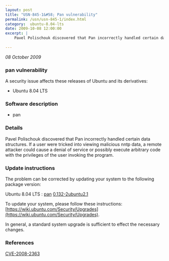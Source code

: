 ```yaml
---
layout: post
title: "USN-845-1&#58; Pan vulnerability"
permalink: /usn/usn-845-1/index.html
category:  ubuntu-8.04-lts
date: 2009-10-08 12:00:00
excerpt: |
    Pavel Polischouk discovered that Pan incorrectly handled certain data structures. If a user were tricked into viewing malicious nntp data, a remote attacker could cause a denial of service or possibly execute arbitrary code with the privileges of the user invoking the program. 
    
--- 
```

 
 

*08 October 2009*

### pan vulnerability

A security issue affects these releases of Ubuntu and its derivatives:

* Ubuntu 8.04 LTS

### Software description

* pan 

### Details

Pavel Polischouk discovered that Pan incorrectly handled certain data structures. If a user were tricked into viewing malicious nntp data, a remote attacker could cause a denial of service or possibly execute arbitrary code with the privileges of the user invoking the program. 

### Update instructions

The problem can be corrected by updating your system to the following package version:

Ubuntu 8.04 LTS
 : [pan](https://launchpad.net/ubuntu/+source/pan) <span> [0.132-2ubuntu2.1](https://launchpad.net/ubuntu/+source/pan/0.132-2ubuntu2.1) </span> 

To update your system, please follow these instructions: [https://wiki.ubuntu.com/Security/Upgrades](https://wiki.ubuntu.com/Security/Upgrades).

In general, a standard system upgrade is sufficient to effect the necessary changes. 

### References

 
 [CVE-2008-2363](http://people.ubuntu.com/~ubuntu-security/cve/CVE-2008-2363)
 

